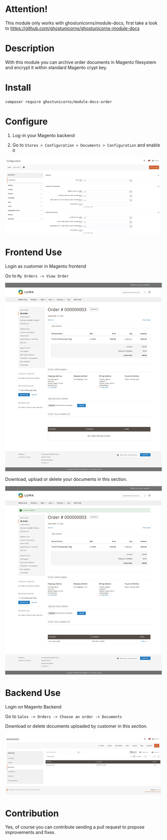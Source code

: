 # Attention!

This module only works with ghostunicorns/module-docs, first take a look to https://github.com/ghostunicorns/ghostunicorns-module-docs

# Description

With this module you can archive order documents in Magento filesystem and encrypt it within standard Magento crypt key.

# Install

`composer require ghostunicorns/module-docs-order`

# Configure

1. Log-in your Magento backend

2. Go to `Stores > Configuration > Documents > Configuration` and enable it

<img src="https://github.com/ghostunicorns/ghostunicorns-module-docs/blob/main/screenshots/ghostunicorns-docs-be-config1.png" />

# Frontend Use

Login as customer in Magento frontend

Go to `My Orders -> View Order`

<img src="https://github.com/ghostunicorns/module-docs-order/blob/main/screenshots/ghostunicorns-docs-order-fe1.png" />

Download, upload or delete your documents in this section.

<img src="https://github.com/ghostunicorns/module-docs-order/blob/main/screenshots/ghostunicorns-docs-order-fe2.png" />

# Backend Use

Login on Magento Backend

Go to `Sales -> Orders -> Choose an order -> Documents`

Download or delete documents uploaded by customer in this section.

<img src="https://github.com/ghostunicorns/module-docs-order/blob/main/screenshots/ghostunicorns-docs-order-be1.png" />

# Contribution

Yes, of course you can contribute sending a pull request to propose improvements and fixes.
